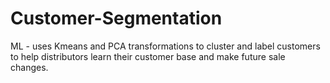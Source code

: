 # Customer-Segmentation
ML - uses Kmeans and PCA transformations to cluster and label customers to help distributors learn their customer base and make future sale changes.
